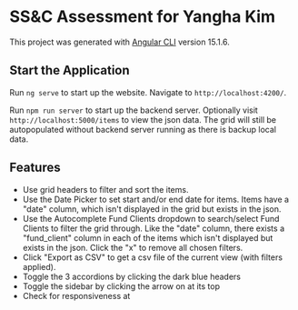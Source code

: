 # SS&C Assessment for Yangha Kim

This project was generated with [Angular CLI](https://github.com/angular/angular-cli) version 15.1.6.

## Start the Application

Run `ng serve` to start up the website. Navigate to `http://localhost:4200/`.

Run `npm run server` to start up the backend server. Optionally visit `http://localhost:5000/items` to view the json data. The grid will still be autopopulated without backend server running as there is backup local data.

## Features

- Use grid headers to filter and sort the items.
- Use the Date Picker to set start and/or end date for items. Items have a "date" column, which isn't displayed in the grid but exists in the json.
- Use the Autocomplete Fund Clients dropdown to search/select Fund Clients to filter the grid through. Like the "date" column, there exists a "fund_client" column in each of the items which isn't displayed but exists in the json. Click the "x" to remove all chosen filters.
- Click "Export as CSV" to get a csv file of the current view (with filters applied).
- Toggle the 3 accordions by clicking the dark blue headers
- Toggle the sidebar by clicking the arrow on at its top
- Check for responsiveness at
